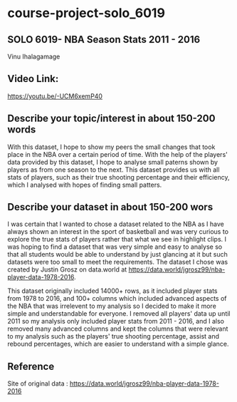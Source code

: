 # course-project-solo_6019


## SOLO 6019- NBA Season Stats 2011 - 2016
Vinu Ihalagamage

## Video Link:
https://youtu.be/-UCM6xemP40

## Describe your topic/interest in about 150-200 words

With this dataset, I hope to show my peers the small changes that took place in the NBA over a certain period of time. With the help of the players' data provided by this dataset, I hope to analyse small paterns shown by players as from one season to the next. This dataset provides us with all stats of players, such as their true shooting percentage and their efficiency, which I analysed with hopes of finding small patters.

## Describe your dataset in about 150-200 wors

I was certain that I wanted to chose a dataset related to the NBA as I have always shown an interest in the sport of basketball and was very curious to explore the true stats of players rather that what we see in highlight clips. I was hoping to find a dataset that was very simple and easy to analyse so that all students would be able to understand by just glancing at it but such datasets were too small to meet the requirements. The dataset I chose was created by Justin Grosz on data.world at https://data.world/jgrosz99/nba-player-data-1978-2016.

This dataset originally included 14000+ rows, as it included player stats from 1978 to 2016, and 100+ columns which included advanced aspects of the NBA that was irrelevent to my analysis so I decided to make it more simple and understandable for everyone. I removed all players' data up until 2011 so my analysis only included player stats from 2011 - 2016, and I also removed many advanced columns and kept the columns that were relevant to my analysis such as the players' true shooting percentage, assist and rebound percentages, which are easier to understand with a simple glance.

## Reference 
Site of original data : https://data.world/jgrosz99/nba-player-data-1978-2016
